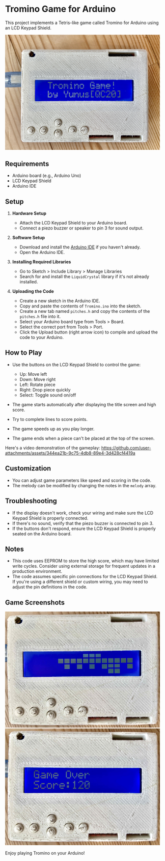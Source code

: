 # Tromino Game for Arduino

This project implements a Tetris-like game called Tromino for Arduino using an LCD Keypad Shield.

![Tromino Start Screen](/src/assets/img/Tromino_StartScreen2.jpg)


## Requirements

- Arduino board (e.g., Arduino Uno)
- LCD Keypad Shield
- Arduino IDE

## Setup

1. **Hardware Setup**
   - Attach the LCD Keypad Shield to your Arduino board.
   - Connect a piezo buzzer or speaker to pin 3 for sound output.

2. **Software Setup**
   - Download and install the [Arduino IDE](https://www.arduino.cc/en/software) if you haven't already.
   - Open the Arduino IDE.

3. **Installing Required Libraries**
   - Go to Sketch > Include Library > Manage Libraries
   - Search for and install the `LiquidCrystal` library if it's not already installed.

4. **Uploading the Code**
   - Create a new sketch in the Arduino IDE.
   - Copy and paste the contents of `Tromino.ino` into the sketch.
   - Create a new tab named `pitches.h` and copy the contents of the `pitches.h` file into it.
   - Select your Arduino board type from Tools > Board.
   - Select the correct port from Tools > Port.
   - Click the Upload button (right arrow icon) to compile and upload the code to your Arduino.

## How to Play

- Use the buttons on the LCD Keypad Shield to control the game:
  - Up: Move left
  - Down: Move right
  - Left: Rotate piece
  - Right: Drop piece quickly
  - Select: Toggle sound on/off

- The game starts automatically after displaying the title screen and high score.
- Try to complete lines to score points.
- The game speeds up as you play longer.
- The game ends when a piece can't be placed at the top of the screen.

Here's a video demonstration of the gameplay:
https://github.com/user-attachments/assets/344ea21b-9c75-4db8-89e4-3d428cf4419a


## Customization

- You can adjust game parameters like speed and scoring in the code.
- The melody can be modified by changing the notes in the `melody` array.

## Troubleshooting

- If the display doesn't work, check your wiring and make sure the LCD Keypad Shield is properly connected.
- If there's no sound, verify that the piezo buzzer is connected to pin 3.
- If the buttons don't respond, ensure the LCD Keypad Shield is properly seated on the Arduino board.

## Notes

- This code uses EEPROM to store the high score, which may have limited write cycles. Consider using external storage for frequent updates in a production environment.
- The code assumes specific pin connections for the LCD Keypad Shield. If you're using a different shield or custom wiring, you may need to adjust the pin definitions in the code.

## Game Screenshots

![In-Game Screenshot](/src/assets/img/Tromino_InGame.jpeg) ![Game Over Screenshot](/src/assets/img/Tromino_GameOver.jpeg)

Enjoy playing Tromino on your Arduino!
